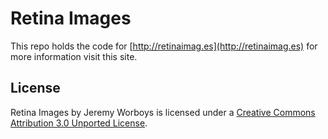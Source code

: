 # Retina Images

This repo holds the code for [http://retinaimag.es](http://retinaimag.es) for more information visit this site.

## License

Retina Images by Jeremy Worboys is licensed under a [Creative Commons Attribution 3.0 Unported License](http://creativecommons.org/licenses/by/3.0).

